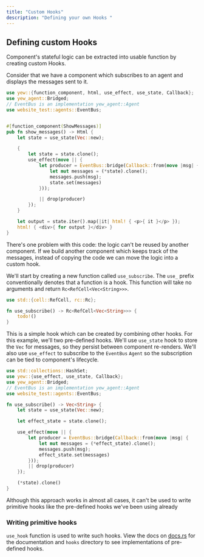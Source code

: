 ```yaml
---
title: "Custom Hooks"
description: "Defining your own Hooks "
---
```


## Defining custom Hooks

Component's stateful logic can be extracted into usable function by creating custom Hooks. 

Consider that we have a component which subscribes to an agent and displays the messages sent to it.
```rust
use yew::{function_component, html, use_effect, use_state, Callback};
use yew_agent::Bridged;
// EventBus is an implementation yew_agent::Agent
use website_test::agents::EventBus;


#[function_component(ShowMessages)]
pub fn show_messages() -> Html {
    let state = use_state(Vec::new);

    {
        let state = state.clone();
        use_effect(move || {
            let producer = EventBus::bridge(Callback::from(move |msg| {
                let mut messages = (*state).clone();
                messages.push(msg);
                state.set(messages)
            }));

            || drop(producer)
        });
    }

    let output = state.iter().map(|it| html! { <p>{ it }</p> });
    html! { <div>{ for output }</div> }
}
```

There's one problem with this code: the logic can't be reused by another component.
If we build another component which keeps track of the messages, instead of copying the code we can move the logic into a custom hook.

We'll start by creating a new function called `use_subscribe`.
The `use_` prefix conventionally denotes that a function is a hook.
This function will take no arguments and return `Rc<RefCell<Vec<String>>>`.
```rust
use std::{cell::RefCell, rc::Rc};

fn use_subscribe() -> Rc<RefCell<Vec<String>>> {
    todo!()
}
```

This is a simple hook which can be created by combining other hooks. For this example, we'll two pre-defined hooks. 
We'll use `use_state` hook to store the `Vec` for messages, so they persist between component re-renders.
We'll also use `use_effect` to subscribe to the `EventBus` `Agent` so the subscription can be tied to component's lifecycle. 

```rust
use std::collections::HashSet;
use yew::{use_effect, use_state, Callback};
use yew_agent::Bridged;
// EventBus is an implementation yew_agent::Agent
use website_test::agents::EventBus;

fn use_subscribe() -> Vec<String> {
    let state = use_state(Vec::new);

    let effect_state = state.clone();

    use_effect(move || {
        let producer = EventBus::bridge(Callback::from(move |msg| {
            let mut messages = (*effect_state).clone();
            messages.push(msg);
            effect_state.set(messages)
        }));
        || drop(producer)
    });

    (*state).clone()
}
```

Although this approach works in almost all cases, it can't be used to write primitive hooks like the pre-defined hooks we've been using already 

### Writing primitive hooks

`use_hook` function is used to write such hooks. View the docs on [docs.rs](https://docs.rs/yew/0.18.0/yew-functional/use_hook.html) for the documentation
and `hooks` directory to see implementations of pre-defined hooks.
